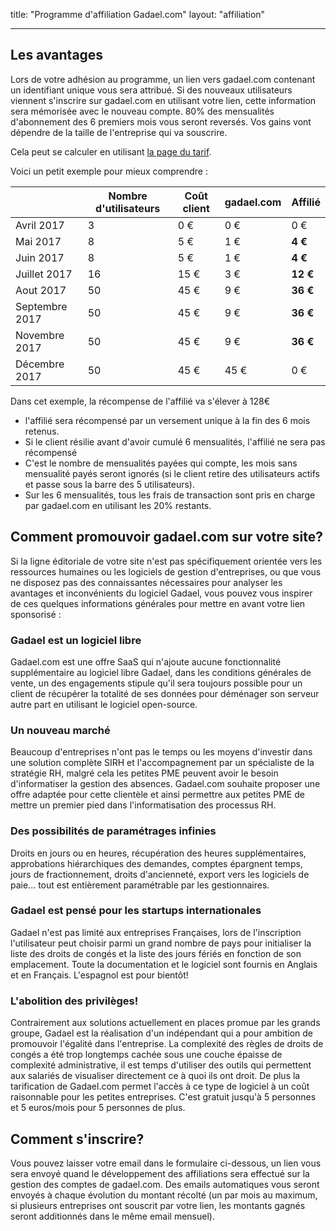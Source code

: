 title: "Programme d'affiliation Gadael.com"
layout: "affiliation"

---

## Les avantages

Lors de votre adhésion au programme, un lien vers gadael.com contenant un identifiant unique vous sera attribué. Si des nouveaux utilisateurs viennent s'inscrire sur gadael.com en utilisant votre lien, cette information sera mémorisée avec le nouveau compte.
80% des mensualités d'abonnement des 6 premiers mois vous seront reversés. Vos gains vont dépendre de la taille de l'entreprise qui va souscrire.

Cela peut se calculer en utilisant [la page du tarif](/fr/pricing/).

Voici un petit exemple pour mieux comprendre :

|                | Nombre d'utilisateurs | Coût client | gadael.com | Affilié |
|----------------|-----------------------|-------------|------------|---------|
| Avril 2017     | 3                     | 0 €         | 0 €        | 0 €     |
| Mai 2017       | 8                     | 5 €         | 1 €        | __4 €__ |
| Juin 2017      | 8                     | 5 €         | 1 €        | __4 €__ |
| Juillet 2017   | 16                    | 15 €        | 3 €        | __12 €__|
| Aout 2017      | 50                    | 45 €        | 9 €        | __36 €__|
| Septembre 2017 | 50                    | 45 €        | 9 €        | __36 €__|
| Novembre 2017  | 50                    | 45 €        | 9 €        | __36 €__|
| Décembre 2017  | 50                    | 45 €        | 45 €       | 0 €     |


Dans cet exemple, la récompense de l'affilié va s'élever à 128€


* l'affilié sera récompensé par un versement unique à la fin des 6 mois retenus.
* Si le client résilie avant d'avoir cumulé 6 mensualités, l'affilié ne sera pas récompensé
* C'est le nombre de mensualités payées qui compte, les mois sans mensualité payés seront ignorés (si le client retire des utilisateurs actifs et passe sous la barre des 5 utilisateurs).
* Sur les 6 mensualités, tous les frais de transaction sont pris en charge par gadael.com en utilisant les 20% restants.


## Comment promouvoir gadael.com sur votre site?

Si la ligne éditoriale de votre site n'est pas spécifiquement orientée vers les ressources humaines ou les logiciels de gestion d'entreprises, ou que vous ne disposez pas des connaissantes nécessaires pour analyser les avantages et inconvénients du logiciel Gadael, vous pouvez vous inspirer de ces quelques informations générales pour mettre en avant votre lien sponsorisé :

### Gadael est un logiciel libre

Gadael.com est une offre SaaS qui n'ajoute aucune fonctionnalité supplémentaire au logiciel libre Gadael, dans les conditions générales de vente, un des engagements stipule qu'il sera toujours possible pour un client de récupérer la totalité de ses données pour déménager son serveur autre part en utilisant le logiciel open-source.

### Un nouveau marché

Beaucoup d'entreprises n'ont pas le temps ou les moyens d'investir dans une solution complète SIRH et l'accompagnement par un spécialiste de la stratégie RH, malgré cela les petites PME peuvent avoir le besoin d'informatiser la gestion des absences. Gadael.com souhaite proposer une offre adaptée pour cette clientèle et ainsi permettre aux petites PME de mettre un premier pied dans l'informatisation des processus RH.

### Des possibilités de paramétrages infinies

Droits en jours ou en heures, récupération des heures supplémentaires, approbations hiérarchiques des demandes, comptes épargnent temps, jours de fractionnement, droits d'ancienneté, export vers les logiciels de paie... tout est entièrement paramétrable par les gestionnaires.

### Gadael est pensé pour les startups internationales

Gadael n'est pas limité aux entreprises Françaises, lors de l'inscription l'utilisateur peut choisir parmi un grand nombre de pays pour initialiser la liste des droits de congés et la liste des jours fériés en fonction de son emplacement. Toute la documentation et le logiciel sont fournis en Anglais et en Français. L'espagnol est pour bientôt!

### L'abolition des privilèges!

Contrairement aux solutions actuellement en places promue par les grands groupe, Gadael est la réalisation d'un indépendant qui a pour ambition de promouvoir l'égalité dans l'entreprise. La complexité des règles de droits de congés a été trop longtemps cachée sous une couche épaisse de complexité administrative, il est temps d'utiliser des outils qui permettent aux salariés de visualiser directement ce à quoi ils ont droit. De plus la tarification de Gadael.com permet l'accès à ce type de logiciel à un coût raisonnable pour les petites entreprises. C'est gratuit jusqu'à 5 personnes et 5 euros/mois pour 5 personnes de plus.


## Comment s'inscrire?

Vous pouvez laisser votre email dans le formulaire ci-dessous, un lien vous sera envoyé quand le développement des affiliations sera effectué sur la gestion des comptes de gadael.com. Des emails automatiques vous seront envoyés à chaque évolution du montant récolté (un par mois au maximum, si plusieurs entreprises ont souscrit par votre lien, les montants gagnés seront additionnés dans le même email mensuel).
